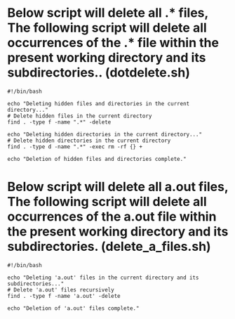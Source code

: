 # Below script will delete all .* files, The following script will delete all occurrences of the .* file within the present working directory and its subdirectories.. (dotdelete.sh)

```
#!/bin/bash

echo "Deleting hidden files and directories in the current directory..."
# Delete hidden files in the current directory
find . -type f -name ".*" -delete

echo "Deleting hidden directories in the current directory..."
# Delete hidden directories in the current directory
find . -type d -name ".*" -exec rm -rf {} +

echo "Deletion of hidden files and directories complete."
```

# Below script will delete all a.out files, The following script will delete all occurrences of the a.out file within the present working directory and its subdirectories. (delete_a_files.sh)

```
#!/bin/bash

echo "Deleting 'a.out' files in the current directory and its subdirectories..."
# Delete 'a.out' files recursively
find . -type f -name 'a.out' -delete

echo "Deletion of 'a.out' files complete."
```
